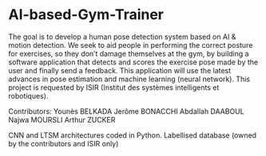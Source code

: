 # AI-based-Gym-Trainer
The goal is to develop a human pose detection system based on AI \& motion detection. 
We seek to aid people in performing the correct posture for exercises, so they don’t damage themselves at the gym, by building a software application that detects and scores the exercise pose made by the user and finally send a feedback. This application will use the latest advances in pose estimation and machine learning (neural network).
This project is requested by ISIR (Institut des systèmes intelligents et robotiques).

Contributors: Younès BELKADA
              Jerôme BONACCHI
              Abdallah DAABOUL
              Najwa MOURSLI
              Arthur ZUCKER
              
CNN and LTSM architectures coded in Python.
Labellised database (owned by the contributors and ISIR only)
